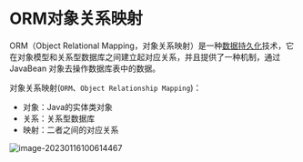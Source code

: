 # ORM对象关系映射

ORM（Object Relational Mapping，对象关系映射）是一种[数据持久化](../DataPersistence/index.md)技术，它在对象模型和关系型数据库之间建立起对应关系，并且提供了一种机制，通过 JavaBean 对象去操作数据库表中的数据。

对象关系映射(`ORM`、`Object Relationship Mapping`)：

- 对象：Java的实体类对象
- 关系：关系型数据库
- 映射：二者之间的对应关系

![image-20230116100614467](https://fastly.jsdelivr.net/gh/LetengZzz/img/java/others/202412092353374.png)

